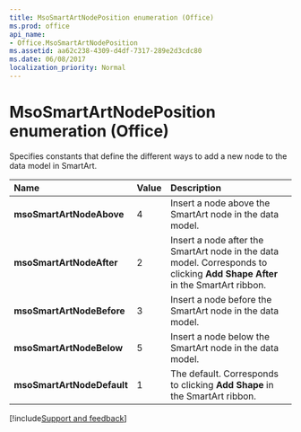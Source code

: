 ```yaml
---
title: MsoSmartArtNodePosition enumeration (Office)
ms.prod: office
api_name:
- Office.MsoSmartArtNodePosition
ms.assetid: aa62c238-4309-d4df-7317-289e2d3cdc80
ms.date: 06/08/2017
localization_priority: Normal
---
```



# MsoSmartArtNodePosition enumeration (Office)

Specifies constants that define the different ways to add a new node to the data model in SmartArt.



|Name|Value|Description|
|:-----|:-----|:-----|
|**msoSmartArtNodeAbove**|4|Insert a node above the SmartArt node in the data model.|
|**msoSmartArtNodeAfter**|2|Insert a node after the SmartArt node in the data model. Corresponds to clicking  **Add Shape After** in the SmartArt ribbon.|
|**msoSmartArtNodeBefore**|3|Insert a node before the SmartArt node in the data model.|
|**msoSmartArtNodeBelow**|5|Insert a node below the SmartArt node in the data model.|
|**msoSmartArtNodeDefault**|1|The default. Corresponds to clicking  **Add Shape** in the SmartArt ribbon.|

[!include[Support and feedback](~/includes/feedback-boilerplate.md)]